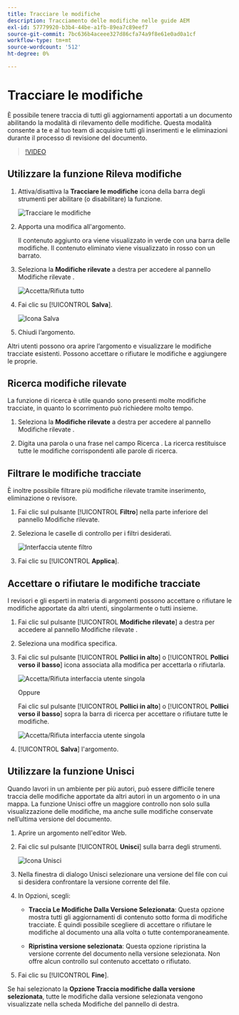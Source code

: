 ```yaml
---
title: Tracciare le modifiche
description: Tracciamento delle modifiche nelle guide AEM
exl-id: 57779920-b3b4-44be-a1fb-89ea7c89eef7
source-git-commit: 7bc636b4aceee327d86cfa74a9f8e61e0ad0a1cf
workflow-type: tm+mt
source-wordcount: '512'
ht-degree: 0%

---
```


# Tracciare le modifiche

È possibile tenere traccia di tutti gli aggiornamenti apportati a un documento abilitando la modalità di rilevamento delle modifiche. Questa modalità consente a te e al tuo team di acquisire tutti gli inserimenti e le eliminazioni durante il processo di revisione del documento.

>[!VIDEO](https://video.tv.adobe.com/v/342763)

## Utilizzare la funzione Rileva modifiche

1. Attiva/disattiva la **Tracciare le modifiche** icona della barra degli strumenti per abilitare (o disabilitare) la funzione.

   ![Tracciare le modifiche](images/lesson-12/track-changes-icon.png)

2. Apporta una modifica all&#39;argomento.

   Il contenuto aggiunto ora viene visualizzato in verde con una barra delle modifiche. Il contenuto eliminato viene visualizzato in rosso con un barrato.

3. Seleziona la **Modifiche rilevate** a destra per accedere al pannello Modifiche rilevate .

   ![Accetta/Rifiuta tutto](images/lesson-12/accept-reject-all.png)

4. Fai clic su [!UICONTROL **Salva**].

   ![Icona Salva](images/lesson-12/save-icon.png)

5. Chiudi l’argomento.

Altri utenti possono ora aprire l’argomento e visualizzare le modifiche tracciate esistenti. Possono accettare o rifiutare le modifiche e aggiungere le proprie.

## Ricerca modifiche rilevate

La funzione di ricerca è utile quando sono presenti molte modifiche tracciate, in quanto lo scorrimento può richiedere molto tempo.

1. Seleziona la **Modifiche rilevate** a destra per accedere al pannello Modifiche rilevate .

2. Digita una parola o una frase nel campo Ricerca .
La ricerca restituisce tutte le modifiche corrispondenti alle parole di ricerca.

## Filtrare le modifiche tracciate

È inoltre possibile filtrare più modifiche rilevate tramite inserimento, eliminazione o revisore.

1. Fai clic sul pulsante [!UICONTROL **Filtro**] nella parte inferiore del pannello Modifiche rilevate.

2. Seleziona le caselle di controllo per i filtri desiderati.

   ![Interfaccia utente filtro](images/lesson-12/filter.png)

3. Fai clic su [!UICONTROL **Applica**].

## Accettare o rifiutare le modifiche tracciate

I revisori e gli esperti in materia di argomenti possono accettare o rifiutare le modifiche apportate da altri utenti, singolarmente o tutti insieme.

1. Fai clic sul pulsante [!UICONTROL **Modifiche rilevate**] a destra per accedere al pannello Modifiche rilevate .

2. Seleziona una modifica specifica.

3. Fai clic sul pulsante [!UICONTROL **Pollici in alto**] o [!UICONTROL **Pollici verso il basso**] icona associata alla modifica per accettarla o rifiutarla.

   ![Accetta/Rifiuta interfaccia utente singola](images/lesson-12/accept-reject-single.png)

   Oppure

   Fai clic sul pulsante [!UICONTROL **Pollici in alto**] o [!UICONTROL **Pollici verso il basso**] sopra la barra di ricerca per accettare o rifiutare tutte le modifiche.

   ![Accetta/Rifiuta interfaccia utente singola](images/lesson-12/accept-reject-single.png)

4. [!UICONTROL **Salva**] l&#39;argomento.

## Utilizzare la funzione Unisci

Quando lavori in un ambiente per più autori, può essere difficile tenere traccia delle modifiche apportate da altri autori in un argomento o in una mappa. La funzione Unisci offre un maggiore controllo non solo sulla visualizzazione delle modifiche, ma anche sulle modifiche conservate nell’ultima versione del documento.

1. Aprire un argomento nell&#39;editor Web.

2. Fai clic sul pulsante [!UICONTROL **Unisci**] sulla barra degli strumenti.

   ![Icona Unisci](images/lesson-12/merge-icon.png)

3. Nella finestra di dialogo Unisci selezionare una versione del file con cui si desidera confrontare la versione corrente del file.

4. In Opzioni, scegli:

   - **Traccia Le Modifiche Dalla Versione Selezionata**: Questa opzione mostra tutti gli aggiornamenti di contenuto sotto forma di modifiche tracciate. È quindi possibile scegliere di accettare o rifiutare le modifiche al documento una alla volta o tutte contemporaneamente.

   - **Ripristina versione selezionata**: Questa opzione ripristina la versione corrente del documento nella versione selezionata. Non offre alcun controllo sul contenuto accettato o rifiutato.

5. Fai clic su [!UICONTROL **Fine**].

Se hai selezionato la **Opzione Traccia modifiche dalla versione selezionata**, tutte le modifiche dalla versione selezionata vengono visualizzate nella scheda Modifiche del pannello di destra.

